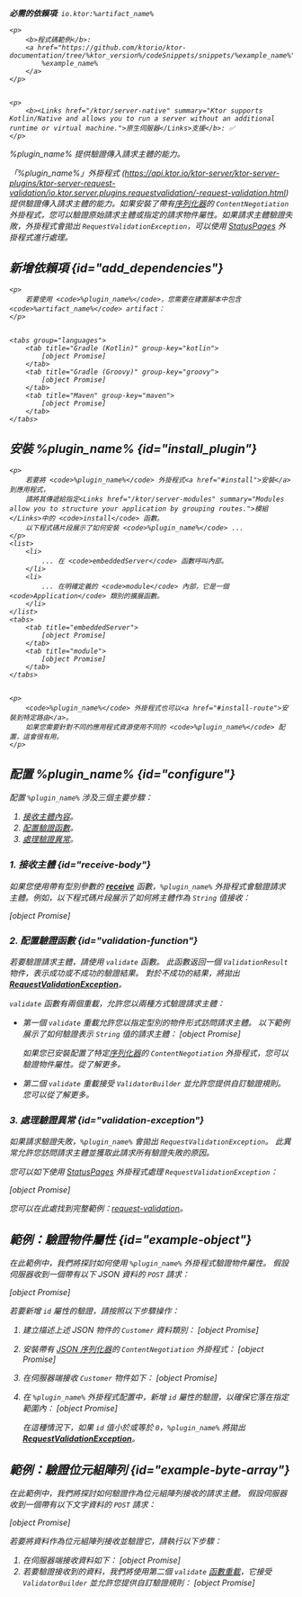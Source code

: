 [//]: # (title: 請求驗證)

<show-structure for="chapter" depth="2"/>
<primary-label ref="server-plugin"/>

<var name="plugin_name" value="RequestValidation"/>
<var name="package_name" value="io.ktor.server.plugins.requestvalidation"/>
<var name="artifact_name" value="ktor-server-request-validation"/>

<tldr>
<p>
<b>必需的依賴項</b>: <code>io.ktor:%artifact_name%</code>
</p>
<var name="example_name" value="request-validation"/>

    <p>
        <b>程式碼範例</b>:
        <a href="https://github.com/ktorio/ktor-documentation/tree/%ktor_version%/codeSnippets/snippets/%example_name%">
            %example_name%
        </a>
    </p>
    

    <p>
        <b><Links href="/ktor/server-native" summary="Ktor supports Kotlin/Native and allows you to run a server without an additional runtime or virtual machine.">原生伺服器</Links>支援</b>: ✅
    </p>
    
</tldr>

<link-summary>
%plugin_name% 提供驗證傳入請求主體的能力。
</link-summary>

「%plugin_name%」外掛程式 (https://api.ktor.io/ktor-server/ktor-server-plugins/ktor-server-request-validation/io.ktor.server.plugins.requestvalidation/-request-validation.html) 提供驗證傳入請求主體的能力。如果安裝了帶有[序列化器](server-serialization.md#configure_serializer)的 `ContentNegotiation` 外掛程式，您可以驗證原始請求主體或指定的請求物件屬性。如果請求主體驗證失敗，外掛程式會拋出 `RequestValidationException`，可以使用 [StatusPages](server-status-pages.md) 外掛程式進行處理。

## 新增依賴項 {id="add_dependencies"}

    <p>
        若要使用 <code>%plugin_name%</code>，您需要在建置腳本中包含 <code>%artifact_name%</code> artifact：
    </p>
    

    <tabs group="languages">
        <tab title="Gradle (Kotlin)" group-key="kotlin">
            [object Promise]
        </tab>
        <tab title="Gradle (Groovy)" group-key="groovy">
            [object Promise]
        </tab>
        <tab title="Maven" group-key="maven">
            [object Promise]
        </tab>
    </tabs>
    

## 安裝 %plugin_name% {id="install_plugin"}

    <p>
        若要將 <code>%plugin_name%</code> 外掛程式<a href="#install">安裝</a>到應用程式，
        請將其傳遞給指定<Links href="/ktor/server-modules" summary="Modules allow you to structure your application by grouping routes.">模組</Links>中的 <code>install</code> 函數。
        以下程式碼片段展示了如何安裝 <code>%plugin_name%</code> ...
    </p>
    <list>
        <li>
            ... 在 <code>embeddedServer</code> 函數呼叫內部。
        </li>
        <li>
            ... 在明確定義的 <code>module</code> 內部，它是一個 <code>Application</code> 類別的擴展函數。
        </li>
    </list>
    <tabs>
        <tab title="embeddedServer">
            [object Promise]
        </tab>
        <tab title="module">
            [object Promise]
        </tab>
    </tabs>
    

    <p>
        <code>%plugin_name%</code> 外掛程式也可以<a href="#install-route">安裝到特定路由</a>。
        如果您需要針對不同的應用程式資源使用不同的 <code>%plugin_name%</code> 配置，這會很有用。
    </p>
    

## 配置 %plugin_name% {id="configure"}

配置 `%plugin_name%` 涉及三個主要步驟：

1. [接收主體內容](#receive-body)。
2. [配置驗證函數](#validation-function)。
3. [處理驗證異常](#validation-exception)。

### 1. 接收主體 {id="receive-body"}

如果您使用帶有型別參數的 **[receive](server-requests.md#body_contents)** 函數，`%plugin_name%` 外掛程式會驗證請求主體。例如，以下程式碼片段展示了如何將主體作為 `String` 值接收：

[object Promise]

### 2. 配置驗證函數 {id="validation-function"}

若要驗證請求主體，請使用 `validate` 函數。
此函數返回一個 `ValidationResult` 物件，表示成功或不成功的驗證結果。
對於不成功的結果，將拋出 **[RequestValidationException](#validation-exception)**。

`validate` 函數有兩個重載，允許您以兩種方式驗證請求主體：

- 第一個 `validate` 重載允許您以指定型別的物件形式訪問請求主體。
   以下範例展示了如何驗證表示 `String` 值的請求主體：
   [object Promise]

   如果您已安裝配置了特定[序列化器](server-serialization.md#configure_serializer)的 `ContentNegotiation` 外掛程式，您可以驗證物件屬性。從[](#example-object)了解更多。

- 第二個 `validate` 重載接受 `ValidatorBuilder` 並允許您提供自訂驗證規則。
   您可以從[](#example-byte-array)了解更多。

### 3. 處理驗證異常 {id="validation-exception"}

如果請求驗證失敗，`%plugin_name%` 會拋出 `RequestValidationException`。
此異常允許您訪問請求主體並獲取此請求所有驗證失敗的原因。

您可以如下使用 [StatusPages](server-status-pages.md) 外掛程式處理 `RequestValidationException`：

[object Promise]

您可以在此處找到完整範例：[request-validation](https://github.com/ktorio/ktor-documentation/tree/%ktor_version%/codeSnippets/snippets/request-validation)。

## 範例：驗證物件屬性 {id="example-object"}

在此範例中，我們將探討如何使用 `%plugin_name%` 外掛程式驗證物件屬性。
假設伺服器收到一個帶有以下 JSON 資料的 `POST` 請求：

[object Promise]

若要新增 `id` 屬性的驗證，請按照以下步驟操作：

1. 建立描述上述 JSON 物件的 `Customer` 資料類別：
   [object Promise]

2. 安裝帶有 [JSON 序列化器](server-serialization.md#register_json)的 `ContentNegotiation` 外掛程式：
   [object Promise]

3. 在伺服器端接收 `Customer` 物件如下：
   [object Promise]
4. 在 `%plugin_name%` 外掛程式配置中，新增 `id` 屬性的驗證，以確保它落在指定範圍內：
   [object Promise]
   
   在這種情況下，如果 `id` 值小於或等於 `0`，`%plugin_name%` 將拋出 **[RequestValidationException](#validation-exception)**。

## 範例：驗證位元組陣列 {id="example-byte-array"}

在此範例中，我們將探討如何驗證作為位元組陣列接收的請求主體。
假設伺服器收到一個帶有以下文字資料的 `POST` 請求：

[object Promise]

若要將資料作為位元組陣列接收並驗證它，請執行以下步驟：

1. 在伺服器端接收資料如下：
   [object Promise]
2. 若要驗證接收到的資料，我們將使用第二個 `validate` [函數重載](#validation-function)，它接受 `ValidatorBuilder` 並允許您提供自訂驗證規則：
   [object Promise]
